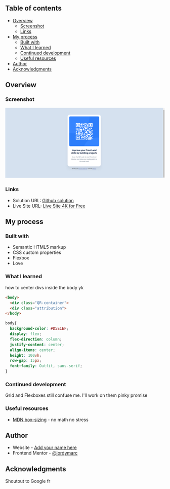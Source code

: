 ## Table of contents

- [Overview](#overview)
  - [Screenshot](#screenshot)
  - [Links](#links)
- [My process](#my-process)
  - [Built with](#built-with)
  - [What I learned](#what-i-learned)
  - [Continued development](#continued-development)
  - [Useful resources](#useful-resources)
- [Author](#author)
- [Acknowledgments](#acknowledgments)

## Overview

### Screenshot

![screenshot](./images/screen1.png)


### Links

- Solution URL: [Github solution]([https://your-solution-url.com](https://github.com/lordymarc/QR-code-component?tab=readme-ov-file))
- Live Site URL: [Live Site 4K for Free]([https://lordymarc.github.io/QR-code-component/])

## My process

### Built with

- Semantic HTML5 markup
- CSS custom properties
- Flexbox
- Love

### What I learned
how to center divs inside the body yk

```html
<body>
  <div class="QR-container">
  <div class="attribution">
</body>
```
```css
body{
  background-color: #D5E1EF;
  display: flex;
  flex-direction: column;
  justify-content: center;
  align-items: center;
  height: 100vh;
  row-gap: 15px;
  font-family: Outfit, sans-serif;
}
```

### Continued development

Grid and Flexboxes still confuse me. I'll work on them pinky promise

### Useful resources

- [MDN box-sizing](https://developer.mozilla.org/en-US/docs/Web/CSS/box-sizing) - no math no stress

## Author

- Website - [Add your name here](https://www.your-site.com)
- Frontend Mentor - [@lordymarc](https://www.frontendmentor.io/profile/lordymarc)

## Acknowledgments

Shoutout to Google fr
